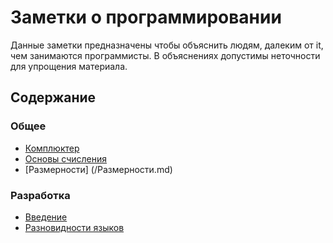 # Заметки о программировании

Данные заметки предназначены чтобы объяснить людям, далеким от it, чем занимаются программисты.
В объяснениях допустимы неточности для упрощения материала.

## Содержание
### Общее
* [Комплюктер](/Комплюктер.md)
* [Основы счисления](/ОсновыСчисления.md)
* [Размерности] (/Размерности.md)

### Разработка
* [Введение](/Разработка/Введение.md)
* [Разновидности языков](/Разработка/РазновидностиЯзыков.md)

